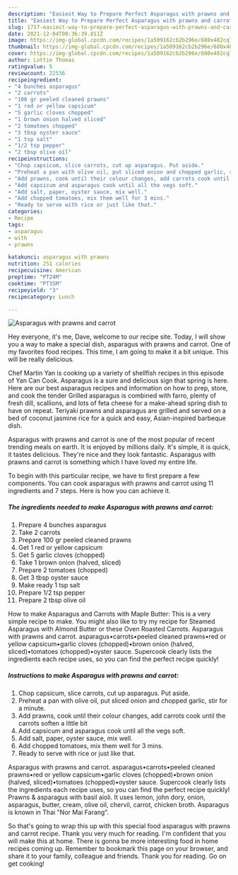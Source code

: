 ```yaml
---
description: "Easiest Way to Prepare Perfect Asparagus with prawns and carrot"
title: "Easiest Way to Prepare Perfect Asparagus with prawns and carrot"
slug: 1717-easiest-way-to-prepare-perfect-asparagus-with-prawns-and-carrot
date: 2021-12-04T00:36:39.811Z
image: https://img-global.cpcdn.com/recipes/1a509162cb2b296e/680x482cq70/asparagus-with-prawns-and-carrot-recipe-main-photo.jpg
thumbnail: https://img-global.cpcdn.com/recipes/1a509162cb2b296e/680x482cq70/asparagus-with-prawns-and-carrot-recipe-main-photo.jpg
cover: https://img-global.cpcdn.com/recipes/1a509162cb2b296e/680x482cq70/asparagus-with-prawns-and-carrot-recipe-main-photo.jpg
author: Lottie Thomas
ratingvalue: 5
reviewcount: 22536
recipeingredient:
- "4 bunches asparagus"
- "2 carrots"
- "100 gr peeled cleaned prawns"
- "1 red or yellow capsicum"
- "5 garlic cloves chopped"
- "1 brown onion halved sliced"
- "2 tomatoes chopped"
- "3 tbsp oyster sauce"
- "1 tsp salt"
- "1/2 tsp pepper"
- "2 tbsp olive oil"
recipeinstructions:
- "Chop capsicum, slice carrots, cut up asparagus. Put aside."
- "Preheat a pan with olive oil, put sliced onion and chopped garlic, stir for a minute."
- "Add prawns, cook until their colour changes, add carrots cook until the carrots soften a little bit"
- "Add capsicum and asparagus cook until all the vegs soft."
- "Add salt, paper, oyster sauce, mix well."
- "Add chopped tomatoes, mix them well for 3 mins."
- "Ready to serve with rice or just like that."
categories:
- Recipe
tags:
- asparagus
- with
- prawns

katakunci: asparagus with prawns 
nutrition: 251 calories
recipecuisine: American
preptime: "PT24M"
cooktime: "PT35M"
recipeyield: "3"
recipecategory: Lunch

---
```



![Asparagus with prawns and carrot](https://img-global.cpcdn.com/recipes/1a509162cb2b296e/680x482cq70/asparagus-with-prawns-and-carrot-recipe-main-photo.jpg)

Hey everyone, it's me, Dave, welcome to our recipe site. Today, I will show you a way to make a special dish, asparagus with prawns and carrot. One of my favorites food recipes. This time, I am going to make it a bit unique. This will be really delicious.

Chef Martin Yan is cooking up a variety of shellfish recipes in this episode of Yan Can Cook. Asparagus is a sure and delicious sign that spring is here. Here are our best asparagus recipes and information on how to prep, store, and cook the tender Grilled asparagus is combined with farro, plenty of fresh dill, scallions, and lots of feta cheese for a make-ahead spring dish to have on repeat. Teriyaki prawns and asparagus are grilled and served on a bed of coconut jasmine rice for a quick and easy, Asian-inspired barbeque dish.

Asparagus with prawns and carrot is one of the most popular of recent trending meals on earth. It is enjoyed by millions daily. It's simple, it is quick, it tastes delicious. They're nice and they look fantastic. Asparagus with prawns and carrot is something which I have loved my entire life.


To begin with this particular recipe, we have to first prepare a few components. You can cook asparagus with prawns and carrot using 11 ingredients and 7 steps. Here is how you can achieve it.

<!--inarticleads1-->

##### The ingredients needed to make Asparagus with prawns and carrot:

1. Prepare 4 bunches asparagus
1. Take 2 carrots
1. Prepare 100 gr peeled cleaned prawns
1. Get 1 red or yellow capsicum
1. Get 5 garlic cloves (chopped)
1. Take 1 brown onion (halved, sliced)
1. Prepare 2 tomatoes (chopped)
1. Get 3 tbsp oyster sauce
1. Make ready 1 tsp salt
1. Prepare 1/2 tsp pepper
1. Prepare 2 tbsp olive oil


How to make Asparagus and Carrots with Maple Butter: This is a very simple recipe to make. You might also like to try my recipe for Steamed Asparagus with Almond Butter or these Oven Roasted Carrots. Asparagus with prawns and carrot. asparagus•carrots•peeled cleaned prawns•red or yellow capsicum•garlic cloves (chopped)•brown onion (halved, sliced)•tomatoes (chopped)•oyster sauce. Supercook clearly lists the ingredients each recipe uses, so you can find the perfect recipe quickly! 

<!--inarticleads2-->

##### Instructions to make Asparagus with prawns and carrot:

1. Chop capsicum, slice carrots, cut up asparagus. Put aside.
1. Preheat a pan with olive oil, put sliced onion and chopped garlic, stir for a minute.
1. Add prawns, cook until their colour changes, add carrots cook until the carrots soften a little bit
1. Add capsicum and asparagus cook until all the vegs soft.
1. Add salt, paper, oyster sauce, mix well.
1. Add chopped tomatoes, mix them well for 3 mins.
1. Ready to serve with rice or just like that.


Asparagus with prawns and carrot. asparagus•carrots•peeled cleaned prawns•red or yellow capsicum•garlic cloves (chopped)•brown onion (halved, sliced)•tomatoes (chopped)•oyster sauce. Supercook clearly lists the ingredients each recipe uses, so you can find the perfect recipe quickly! Prawns &amp; asparagus with basil aioli. It uses lemon, john dory, onion, asparagus, butter, cream, olive oil, chervil, carrot, chicken broth. Asparagus is known in Thai &#34;Nor Mai Farang&#34;. 

So that's going to wrap this up with this special food asparagus with prawns and carrot recipe. Thank you very much for reading. I'm confident that you will make this at home. There is gonna be more interesting food in home recipes coming up. Remember to bookmark this page on your browser, and share it to your family, colleague and friends. Thank you for reading. Go on get cooking!
